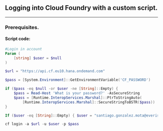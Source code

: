 ## Logging into Cloud Foundry with a custom script.

---

### Prerequisites.

#### Script code:

```powershell
#Login in account
Param (
    [string] $user = $null
) 

$url = "https://api.cf.eu10.hana.ondemand.com"

$pass = [System.Environment]::GetEnvironmentVariable('CF_PASSWORD')

if ($pass -eq $null -or $user -ne [String]::Empty) {
    $pass = Read-Host 'What is your password?' -AsSecureString
    $pass = [Runtime.InteropServices.Marshal]::PtrToStringAuto(
        [Runtime.InteropServices.Marshal]::SecureStringToBSTR($pass))
}

If ($user -eq [String]::Empty) { $user = "santiago.gonzalez.mota@everis.com" }

cf login -a $url -u $user -p $pass
```
